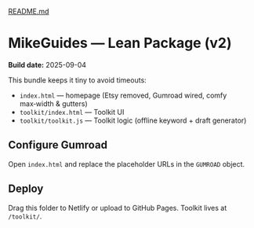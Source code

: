 [README.md](https://github.com/user-attachments/files/22141469/README.md)
# MikeGuides —  Lean Package  (v2)

**Build date:** 2025-09-04

This bundle keeps it tiny to avoid timeouts:
- `index.html` —  homepage (Etsy removed, Gumroad wired, comfy max‑width & gutters)
- `toolkit/index.html` — Toolkit UI
- `toolkit/toolkit.js` — Toolkit logic (offline keyword + draft generator)

## Configure Gumroad
Open `index.html` and replace the placeholder URLs in the `GUMROAD` object.

## Deploy
Drag this folder to Netlify or upload to GitHub Pages. Toolkit lives at `/toolkit/`.
<!-- deploy bump: 2025-09-05 --></>

